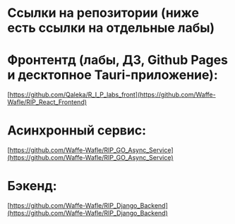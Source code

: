# Ссылки на репозитории (ниже есть ссылки на отдельные лабы)

# Фронтентд (лабы, ДЗ, Github Pages и десктопное Tauri-приложение):
[https://github.com/Qaleka/R_I_P_labs_front](https://github.com/Waffe-Wafle/RIP_React_Frontend)

# Асинхронный сервис:
[https://github.com/Waffe-Wafle/RIP_GO_Async_Service](https://github.com/Waffe-Wafle/RIP_GO_Async_Service)

# Бэкенд:
[https://github.com/Waffe-Wafle/RIP_Django_Backend](https://github.com/Waffe-Wafle/RIP_Django_Backend)

